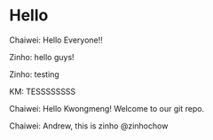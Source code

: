 # Hello

Chaiwei: Hello Everyone!!

Zinho: hello guys!

Zinho: testing

KM: TESSSSSSSS

Chaiwei: Hello Kwongmeng! Welcome to our git repo.

Chaiwei: Andrew, this is zinho @zinhochow